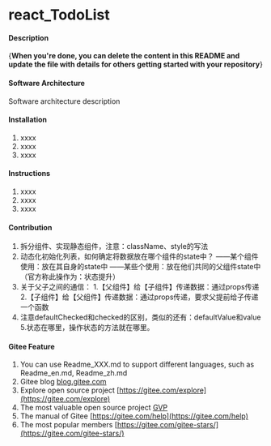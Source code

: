 # react_TodoList

#### Description
{**When you're done, you can delete the content in this README and update the file with details for others getting started with your repository**}

#### Software Architecture
Software architecture description

#### Installation

1.  xxxx
2.  xxxx
3.  xxxx

#### Instructions

1.  xxxx
2.  xxxx
3.  xxxx

#### Contribution

1.  拆分组件、实现静态组件，注意：className、style的写法
2.  动态化初始化列表，如何确定将数据放在哪个组件的state中？
    ——某个组件使用：放在其自身的state中
    ——某些个使用：放在他们共同的父组件state中（官方称此操作为：状态提升）
3.  关于父子之间的通信：
    1.【父组件】给【子组件】传递数据：通过props传递
    2.【子组件】给【父组件】传递数据：通过props传递，要求父提前给子传递一个函数
4.  注意defaultChecked和checked的区别，类似的还有：defaultValue和value
5.状态在哪里，操作状态的方法就在哪里。

#### Gitee Feature

1.  You can use Readme\_XXX.md to support different languages, such as Readme\_en.md, Readme\_zh.md
2.  Gitee blog [blog.gitee.com](https://blog.gitee.com)
3.  Explore open source project [https://gitee.com/explore](https://gitee.com/explore)
4.  The most valuable open source project [GVP](https://gitee.com/gvp)
5.  The manual of Gitee [https://gitee.com/help](https://gitee.com/help)
6.  The most popular members  [https://gitee.com/gitee-stars/](https://gitee.com/gitee-stars/)
